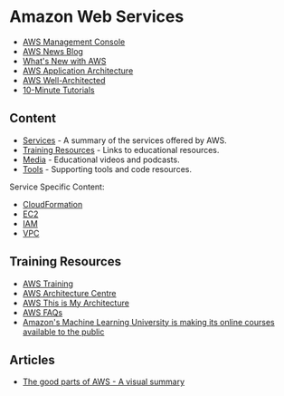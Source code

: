 # Amazon Web Services

* [AWS Management Console](https://console.aws.amazon.com/)
* [AWS News Blog](https://aws.amazon.com/blogs/aws/)
* [What's New with AWS](https://aws.amazon.com/new/)
* [AWS Application Architecture](https://aws.amazon.com/architecture/)
* [AWS Well-Architected](https://aws.amazon.com/architecture/well-architected/)
* [10-Minute Tutorials](https://aws.amazon.com/getting-started/tutorials/)

## Content

* [Services](/AWS/Services.md) - A summary of the services offered by AWS.
* [Training Resources](#training-resources) - Links to educational resources.
* [Media](/AWS/Media.md) - Educational videos and podcasts.
* [Tools](/AWS/Tools.md) - Supporting tools and code resources.

Service Specific Content:

* [CloudFormation](/AWS/CloudFormation.md)
* [EC2](/AWS/EC2.md)
* [IAM](/AWS/IAM.md)
* [VPC](/AWS/VPC.md)

## Training Resources

* [AWS Training](https://aws.amazon.com/training/)
* [AWS Architecture Centre](https://aws.amazon.com/architecture/)
* [AWS This is My Architecture](https://aws.amazon.com/this-is-my-architecture/)
* [AWS FAQs](https://aws.amazon.com/faqs/)
* [Amazon's Machine Learning University is making its online courses available to the public](https://www.amazon.science/latest-news/machine-learning-course-free-online-from-amazon-machine-learning-university)

## Articles

* [The good parts of AWS - A visual summary](https://hassenchaieb.com/aws-good-parts/)
